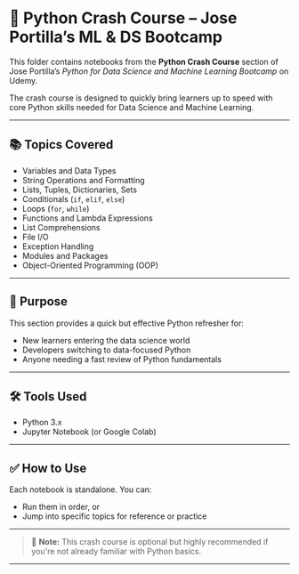 # 🐍 Python Crash Course – Jose Portilla’s ML & DS Bootcamp

This folder contains notebooks from the **Python Crash Course** section of Jose Portilla’s *Python for Data Science and Machine Learning Bootcamp* on Udemy.

The crash course is designed to quickly bring learners up to speed with core Python skills needed for Data Science and Machine Learning.

---

## 📚 Topics Covered

- Variables and Data Types
- String Operations and Formatting
- Lists, Tuples, Dictionaries, Sets
- Conditionals (`if`, `elif`, `else`)
- Loops (`for`, `while`)
- Functions and Lambda Expressions
- List Comprehensions
- File I/O
- Exception Handling
- Modules and Packages
- Object-Oriented Programming (OOP)

---

## 🎯 Purpose

This section provides a quick but effective Python refresher for:
- New learners entering the data science world
- Developers switching to data-focused Python
- Anyone needing a fast review of Python fundamentals

---

## 🛠️ Tools Used

- Python 3.x
- Jupyter Notebook (or Google Colab)

---

## ✅ How to Use

Each notebook is standalone. You can:
- Run them in order, or
- Jump into specific topics for reference or practice

---

> 📌 **Note:** This crash course is optional but highly recommended if you're not already familiar with Python basics.

---

